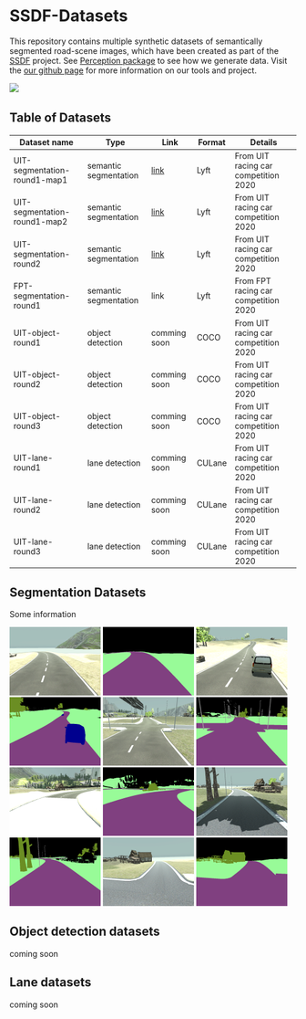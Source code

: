 # SSDF-Datasets

This repository contains multiple synthetic datasets of semantically segmented road-scene images, which have been created as part of the [SSDF](https://project-page) project.
See [Perception package](https://github.com/Unity-Technologies/com.unity.perception) to see how we generate data.
Visit the [our github page](hcmus-robotics.github.io) for more information on our tools and project.

<img src="assets/unity/demo_uit.gif">

## Table of Datasets

| Dataset name                  | Type                  | Link                                                                          | Format | Details                              |
| ----------------------------- | --------------------- | ----------------------------------------------------------------------------- | ------ | ------------------------------------ |
| UIT-segmentation-round1-map1  | semantic segmentation | [link](https://gitlab.com/wan2000/unitydatasets/-/tree/main/UIT-round1-map1)  | Lyft   | From UIT racing car competition 2020 |
| UIT-segmentation-round1-map2  | semantic segmentation | [link](https://gitlab.com/wan2000/unitydatasets/-/tree/main/UIT-round1-map2)  | Lyft   | From UIT racing car competition 2020 |
| UIT-segmentation-round2       | semantic segmentation | [link](https://gitlab.com/wan2000/unitydatasets/-/tree/main/UIT_round2)       | Lyft   | From UIT racing car competition 2020 |
| FPT-segmentation-round1       | semantic segmentation | link                                                                          | Lyft   | From FPT racing car competition 2020 |
| UIT-object-round1             | object detection      | comming soon                                                                  | COCO   | From UIT racing car competition 2020 |
| UIT-object-round2             | object detection      | comming soon                                                                  | COCO   | From UIT racing car competition 2020 |
| UIT-object-round3             | object detection      | comming soon                                                                  | COCO   | From UIT racing car competition 2020 |
| UIT-lane-round1               | lane detection        | comming soon                                                                  | CULane | From UIT racing car competition 2020 |
| UIT-lane-round2               | lane detection        | comming soon                                                                  | CULane | From UIT racing car competition 2020 |
| UIT-lane-round3               | lane detection        | comming soon                                                                  | CULane | From UIT racing car competition 2020 |

## Segmentation Datasets

Some information

<img width="160" src="assets/segmentation/rgb_3.png"> <img width="160" src="assets/segmentation/segmentation_3.png"> <img width="160" src="assets/segmentation/rgb_153.png"> <img width="160" src="assets/segmentation/segmentation_153.png">
<img width="160" src="assets/segmentation/rgb_325.png"> <img width="160" src="assets/segmentation/segmentation_325.png">
<img width="160" src="assets/segmentation/rgb_509.png"> <img width="160" src="assets/segmentation/segmentation_509.png">
<img width="160" src="assets/segmentation/rgb_991.png"> <img width="160" src="assets/segmentation/segmentation_991.png">
<img width="160" src="assets/segmentation/rgb_1049.png"> <img width="160" src="assets/segmentation/segmentation_1049.png">

## Object detection datasets

coming soon

## Lane datasets

coming soon
